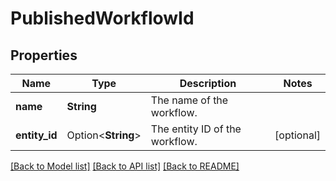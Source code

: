 # PublishedWorkflowId

## Properties

Name | Type | Description | Notes
------------ | ------------- | ------------- | -------------
**name** | **String** | The name of the workflow. | 
**entity_id** | Option<**String**> | The entity ID of the workflow. | [optional]

[[Back to Model list]](../README.md#documentation-for-models) [[Back to API list]](../README.md#documentation-for-api-endpoints) [[Back to README]](../README.md)


